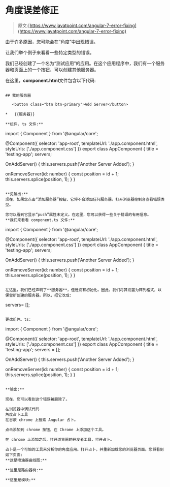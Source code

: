 # 角度误差修正

> 原文:[https://www.javatpoint.com/angular-7-error-fixing](https://www.javatpoint.com/angular-7-error-fixing)

由于许多原因，您可能会在“角度”中出现错误。

让我们举个例子来看看一些特定类型的错误。

我们已经创建了一个名为“测试应用”的应用。在这个应用程序中，我们有一个服务器和页面上的一个按钮，可以创建其他服务器。

在这里，**component.html**文件包含以下代码:

```

## 我的服务器

   <button class="btn btn-primary">Add Server</button>

*   {{服务器}}

**组件. ts 文件:**

```

import { Component } from '@angular/core';

@Component({
  selector: 'app-root',
  templateUrl: './app.component.html',
  styleUrls: ['./app.component.css']
})
export class AppComponent {
  title = 'testing-app';
  servers;

  OnAddServer() {
    this.servers.push('Another Server Added');
  }

  onRemoveServer(id: number) {
    const position = id + 1;
    this.servers.splice(position, 1);
  }
}

```

**见输出:**
现在，如果您点击“添加服务器”按钮，它将不会添加任何服务器。打开浏览器控制台查看错误类型。

您可以看到它显示“push”属性未定义。在这里，您可以获得一些关于错误的有用信息。
**我们来看看 component.ts 文件:**

```

import { Component } from '@angular/core';

@Component({
  selector: 'app-root',
  templateUrl: './app.component.html',
  styleUrls: ['./app.component.css']
})
export class AppComponent {
  title = 'testing-app';
  servers;

  OnAddServer() {
    this.servers.push('Another Server Added');
  }

  onRemoveServer(id: number) {
    const position = id + 1;
    this.servers.splice(position, 1);
  }
}

```

在这里，我们已经声明了**服务器**，但是没有初始化。因此，我们将其设置为阵列格式，以保留新创建的服务器。所以，把它改成:

```

servers= [];

```

更改组件。ts:

```

import { Component } from '@angular/core';

@Component({
  selector: 'app-root',
  templateUrl: './app.component.html',
  styleUrls: ['./app.component.css']
})
export class AppComponent {
  title = 'testing-app';
  servers = [];

  OnAddServer() {
    this.servers.push('Another Server Added');
  }

  onRemoveServer(id: number) {
    const position = id + 1;
    this.servers.splice(position, 1);
  }
}

```

**输出:**

现在，您可以看到这个错误被删除了。

在浏览器中调试代码
角度占卜工具
在谷歌 chrome 上搜索 Angular 占卜。

点击添加到 chrome 按钮，在 Chrome 上添加这个工具。

在 chrome 上添加之后，打开浏览器的开发者工具，打开占卜。

占卜是一个可怕的工具来分析你的角度应用。打开占卜，并重新加载您的浏览器页面。您将看到如下页面:
**这是喷油器曲线图:**

**这里是路由器树:**

**这里是模块:**

```